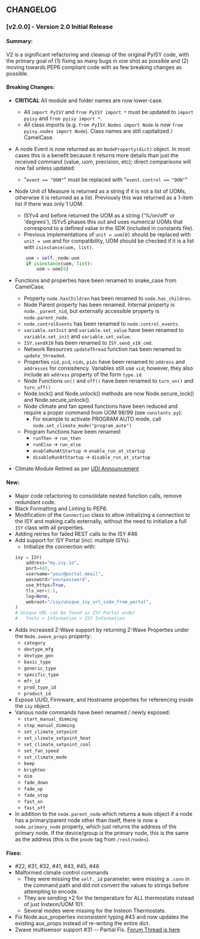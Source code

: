 ## CHANGELOG

### [v2.0.0] - Version 2.0 Initial Release

#### Summary: 

V2 is a significant refactoring and cleanup of the original PyISY code, with the primary goal of (1) fixing as many bugs in one shot as possible and (2) moving towards PEP8 compliant code with as few breaking changes as possible.

#### Breaking Changes:

- **CRITICAL** All module and folder names are now lower-case.
  + All `import PyISY` and `from PyISY import *` must be updated to `import pyisy` and `from pyisy import *`.
  + All class imports (e.g. `from PyISY.Nodes import Node` is now `from pyisy.nodes import Node`). Class names are still capitalized / CamelCase.
- A node Event is now returned as an `NodeProperty(dict)` object. In most cases this is a benefit because it returns more details than just the received command (value, uom, precision, etc); direct comparisons will now fail unless updated:
    - "`event == "DON"`" must be replaced with "`event.control == "DON"`"
- Node Unit of Measure is returned as a string if it is not a list of UOMs, otherwise it is returned as a list. Previously this was returned as a 1-item list if there was only 1 UOM.
    - ISYv4 and before returned the UOM as a string ('%/on/off' or 'degrees'), ISYv5 phases this out and uses numerical UOMs that correspond to a defined value in the SDK (included in constants file).
    - Previous implementations of `unit = uom[0]` should be replaced with `unit = uom` and for compatibility, UOM should be checked if it is a list with `isinstance(uom, list)`.
    
    ```python
        uom = self._node.uom
        if isinstance(uom, list):
            uom = uom[0]
    ```
    
- Functions and properties have been renamed to snake_case from CamelCase.
  - Property `node.hasChildren` has been renamed to `node.has_children`.
  - Node Parent property has been renamed. Internal property is `node._parent_nid`, but externally accessible property is `node.parent_node`.
  - `node.controlEvents` has been renamed to `node.control_events`.
  - `variable.setInit` and `variable.set_value` have been renamed to `variable.set_init` and `variable.set_value`.
  - `ISY.sendX10` has been renamed to `ISY.send_x10_cmd`.
  - Network Resources `updateThread` function has been renamed to `update_threaded`.
  - Properties `nid`, `pid`, `nids`, `pids` have been renamed to `address` and `addresses` for consisitency. Variables still use `vid`; however, they also include an `address` property of the form `type.id`.
  - Node Functions `on()` and `off()` have been renamed to `turn_on()` and `turn_off()`
  - Node.lock() and Node.unlock() methods are now Node.secure_lock() and Node.secure_unlock().
  - Node climate and fan speed functions have been reduced and require a proper command from UOM 98/99 (see `constants.py`):
    + For example to activate PROGRAM AUTO mode, call `node.set_climate_mode("program_auto")`
  - Program functions have been renamed:
    + `runThen` -> `run_then`
    + `runElse` -> `run_else`
    + `enableRunAtStartup` -> `enable_run_at_startup`
    + `disableRunAtStartup` -> `disable_run_at_startup`
- Climate Module Retired as per [UDI Announcement](https://www.universal-devices.com/byebyeclimatemodule/)

#### New:

- Major code refactoring to consolidate nested function calls, remove redundant code.
- Black Formatting and Linting to PEP8.
- Modification of the `Connection` class to allow initializing a connection to the ISY and making calls externally, without the need to initialize a full `ISY` class with all properties.
- Adding retries for failed REST calls to the ISY #46
- Add support for ISY Portal (incl. multiple ISYs):
    + Initialize the connection with:
    ```python
    isy = ISY(
        address="my.isy.io",
        port=443,
        username="your@portal.email",
        password="yourpassword",
        use_https=True,
        tls_ver=1.1,
        log=None,
        webroot="/isy/unique_isy_url_code_from_portal",
    )
    # Unique URL can be found in ISY Portal under 
    #   Tools > Information > ISY Information
    ```
- Adds increased Z-Wave support by returning Z-Wave Properties under the `Node.zwave_props` property:
    + `category`
    + `devtype_mfg`
    + `devtype_gen`
    + `basic_type`
    + `generic_type`
    + `specific_type`
    + `mfr_id`
    + `prod_type_id`
    + `product_id`
- Expose UUID, Firmware, and Hostname properties for referencing inside the `isy` object.
- Various node commands have been renamed / newly exposed:
    + `start_manual_dimming`
    + `stop_manual_dimming`
    + `set_climate_setpoint`
    + `set_climate_setpoint_heat`
    + `set_climate_setpoint_cool`
    + `set_fan_speed`
    + `set_climate_mode`
    + `beep`
    + `brighten`
    + `dim`
    + `fade_down`
    + `fade_up`
    + `fade_stop`
    + `fast_on`
    + `fast_off`
- In addition to the `node.parent_node` which returns a `Node` object if a node has a primary/parent node other than itself, there is now a `node.primary_node` property, which just returns the address of the primary node. If the device/group *is* the primary node, this is the same as the address (this is the `pnode` tag from `/rest/nodes`). 

#### Fixes:

- #22, #31, #32, #41, #43, #45, #46
- Malformed climate control commands
   - They were missing the `self._id` parameter, were missing a `.conn` in the command path and did not convert the values to strings before attempting to encode.
   - They are sending *2 for the temperature for ALL thermostats instead of just Insteon/UOM 101.
   - Several modes were missing for the Insteon Thermostats.
- Fix Node.aux_properties inconsistent typing #43 and now updates the existing aux_props instead of re-writing the entire dict.
- Zwave multisensor support #31 -- Partial Fix. [Forum Thread is here](https://community.home-assistant.io/t/isy994-z-wave-sensor-enhancements-testers-wanted/124188)
